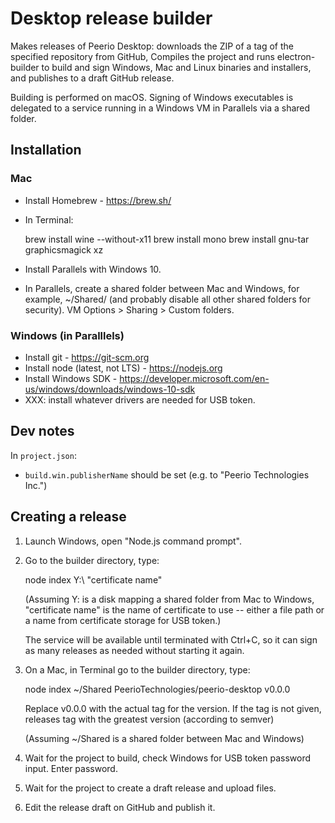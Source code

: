 Desktop release builder
=======================

Makes releases of Peerio Desktop: downloads the ZIP of a tag of the specified repository from GitHub, Compiles the project and runs electron-builder to build and sign Windows, Mac and Linux binaries and installers, and publishes to a draft GitHub release.

Building is performed on macOS. Signing of Windows executables is delegated to a service running in a Windows VM in Parallels via a shared folder.


Installation
------------

### Mac

* Install Homebrew - https://brew.sh/
* In Terminal:

	brew install wine --without-x11
	brew install mono
	brew install gnu-tar graphicsmagick xz

* Install Parallels with Windows 10.
* In Parallels, create a shared folder between Mac and Windows, for example,
  ~/Shared/ (and probably disable all other shared folders for security).
  VM Options > Sharing > Custom folders.

### Windows (in Paralllels)

* Install git - https://git-scm.org
* Install node (latest, not LTS) - https://nodejs.org
* Install Windows SDK - https://developer.microsoft.com/en-us/windows/downloads/windows-10-sdk
* XXX: install whatever drivers are needed for USB token.


Dev notes
---------

In `project.json`:

* `build.win.publisherName` should be set (e.g. to "Peerio Technologies Inc.")


Creating a release
------------------

1. Launch Windows, open "Node.js command prompt".
2. Go to the builder directory, type:

	node index Y:\ "certificate name"

   (Assuming Y: is a disk mapping a shared folder from Mac to Windows,
   "certificate name" is the name of certificate to use -- either
   a file path or a name from certificate storage for USB token.)

   The service will be available until terminated with Ctrl+C,
   so it can sign as many releases as needed without starting it
   again.

3. On a Mac, in Terminal go to the builder directory, type:

	node index ~/Shared PeerioTechnologies/peerio-desktop v0.0.0


   Replace v0.0.0 with the actual tag for the version.
   If the tag is not given, releases tag with the greatest version
   (according to semver)

   (Assuming ~/Shared is a shared folder between Mac and Windows)

4. Wait for the project to build, check Windows for
   USB token password input. Enter password.

5. Wait for the project to create a draft release and upload files.

6. Edit the release draft on GitHub and publish it.
